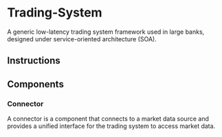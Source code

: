 # Trading-System
 A generic low-latency trading system framework used in large banks, designed under service-oriented architecture (SOA).

## Instructions

## Components

### Connector
A connector is a component that connects to a market data source and provides a unified interface for the trading system to access market data.